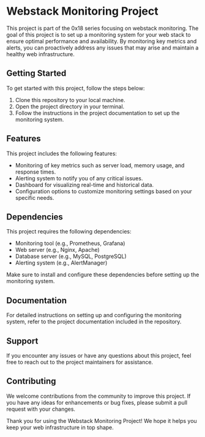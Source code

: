 # Webstack Monitoring Project

This project is part of the 0x18 series focusing on webstack monitoring. The goal of this project is to set up a monitoring system for your web stack to ensure optimal performance and availability. By monitoring key metrics and alerts, you can proactively address any issues that may arise and maintain a healthy web infrastructure.

## Getting Started

To get started with this project, follow the steps below:

1. Clone this repository to your local machine.
2. Open the project directory in your terminal.
3. Follow the instructions in the project documentation to set up the monitoring system.

## Features

This project includes the following features:

- Monitoring of key metrics such as server load, memory usage, and response times.
- Alerting system to notify you of any critical issues.
- Dashboard for visualizing real-time and historical data.
- Configuration options to customize monitoring settings based on your specific needs.

## Dependencies

This project requires the following dependencies:

- Monitoring tool (e.g., Prometheus, Grafana)
- Web server (e.g., Nginx, Apache)
- Database server (e.g., MySQL, PostgreSQL)
- Alerting system (e.g., AlertManager)

Make sure to install and configure these dependencies before setting up the monitoring system.

## Documentation

For detailed instructions on setting up and configuring the monitoring system, refer to the project documentation included in the repository.

## Support

If you encounter any issues or have any questions about this project, feel free to reach out to the project maintainers for assistance.

## Contributing

We welcome contributions from the community to improve this project. If you have any ideas for enhancements or bug fixes, please submit a pull request with your changes.

Thank you for using the Webstack Monitoring Project! We hope it helps you keep your web infrastructure in top shape.